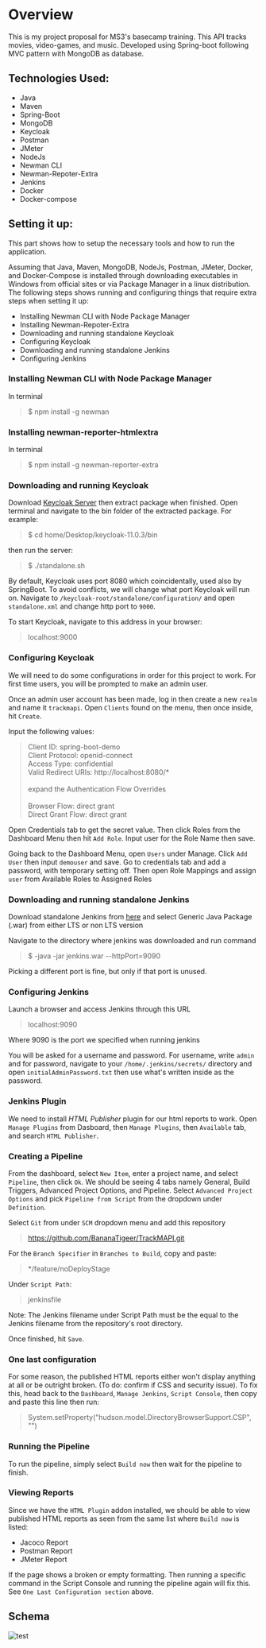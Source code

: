 # __Overview__

This is my project proposal for MS3's basecamp training.
This API tracks movies, video-games, and music. Developed using Spring-boot following MVC pattern with MongoDB as database.


## Technologies Used:
* Java
* Maven
* Spring-Boot
* MongoDB
* Keycloak
* Postman
* JMeter
* NodeJs
* Newman CLI
* Newman-Repoter-Extra
* Jenkins
* Docker
* Docker-compose

## Setting it up:
This part shows how to setup the necessary tools and how to run the application.

Assuming that Java, Maven, MongoDB, NodeJs, Postman, JMeter, Docker, and Docker-Compose is installed through downloading executables in Windows from official sites or via Package Manager in a linux distribution. The following steps shows running and configuring things that require extra steps when setting it up:

* Installing Newman CLI with Node Package Manager
* Installing Newman-Repoter-Extra
* Downloading and running standalone Keycloak
* Configuring Keycloak
* Downloading and running standalone Jenkins
* Configuring Jenkins

### __Installing Newman CLI with Node Package Manager__
In terminal

>$ npm install -g newman

### __Installing newman-reporter-htmlextra__
In terminal

>$ npm install -g newman-reporter-extra

### __Downloading and running Keycloak__
Download [Keycloak Server](https://www.keycloak.org/downloads.html) then extract package when finished. Open terminal and navigate to the bin folder of the extracted package. For example:
> $ cd home/Desktop/keycloak-11.0.3/bin

then run the server:

> $ ./standalone.sh

By default, Keycloak uses port 8080 which coincidentally, used also by SpringBoot. To avoid conflicts, we will change what port Keycloak will run on. Navigate to `/keycloak-root/standalone/configuration/` and open `standalone.xml` and change http port to `9000`.

To start Keycloak, navigate to this address in your browser: 
> localhost:9000

### __Configuring Keycloak__
We will need to do some configurations in order for this project to work. For first time users, you will be prompted to make an admin user. 

Once an admin user account has been made, log in then create a new `realm` and name it `trackmapi`. Open `Clients` found on the menu, then once inside, hit `Create`.

Input the following values:
>Client ID: spring-boot-demo <br>
>Client Protocol: openid-connect <br>
>Access Type: confidential <br>
>Valid Redirect URIs: http://localhost:8080/* <br> <br>
>expand the Authentication Flow Overrides<br> <br>
>Browser Flow: direct grant <br>
>Direct Grant Flow: direct grant

Open Credentials tab to get the secret value. Then click Roles from the Dashboard Menu then hit `Add Role`. Input user for the Role Name then save.

Going back to the Dashboard Menu, open `Users` under Manage. Click `Add User` then input `demouser` and save. Go to credentials tab and add a password, with temporary setting off. Then open Role Mappings and assign `user` from Available Roles to Assigned Roles 



### __Downloading and running standalone Jenkins__
Download standalone Jenkins from [here](https://www.jenkins.io/download/) and select Generic Java Package (.war) from either LTS or non LTS version

Navigate to the directory where jenkins was downloaded and run command
>$ -java -jar jenkins.war --httpPort=9090

Picking a different port is fine, but only if that port is unused.

### __Configuring Jenkins__
Launch a browser and access Jenkins through this URL
> localhost:9090

Where 9090 is the port we specified when running jenkins

You will be asked for a username and password. For username, write `admin` and for password, navigate to your `/home/.jenkins/secrets/` directory and open `initialAdminPassword.txt` then use what's written inside as the password.

### Jenkins Plugin
We need to install *HTML Publisher* plugin for our html reports to work. Open `Manage Plugins` from Dasboard, then `Manage Plugins`, then `Available` tab, and search `HTML Publisher`.

### Creating a Pipeline
From the dashboard, select `New Item`, enter a project name, and select `Pipeline`, then click `Ok`. We should be seeing 4 tabs namely General, Build Triggers, Advanced Project Options, and Pipeline. Select `Advanced Project Options` and pick `Pipeline from Script` from the dropdown under `Definition`. 

Select `Git` from under `SCM` dropdown menu and add this repository
> https://github.com/BananaTigeer/TrackMAPI.git

For the `Branch Specifier` in `Branches to Build`, copy and paste:
> */feature/noDeployStage

Under `Script Path`:
>jenkinsfile 

Note: The Jenkins filename under Script Path must be the equal to the Jenkins filename from the repository's root directory. 

Once finished, hit `Save`.

### One last configuration
For some reason, the published HTML reports either won't display anything at all or be outright broken. (To do: confirm if CSS and security issue). To fix this, head back to the `Dashboard`, `Manage Jenkins`, `Script Console`, then copy and paste this line then run: 
> System.setProperty("hudson.model.DirectoryBrowserSupport.CSP", "") 

### Running the Pipeline
To run the pipeline, simply select `Build now` then wait for the pipeline to finish.

### Viewing Reports
Since we have the `HTML Plugin` addon installed, we should be able to view published HTML reports as seen from the same list where `Build now` is listed:
* Jacoco Report
* Postman Report
* JMeter Report

If the page shows a broken or empty formatting. Then running a specific command in the Script Console and running the pipeline again will fix this. See `One Last Configuration section` above.

## Schema
![test](https://i.ibb.co/WKn26hk/trackmapi-nosql-schema.png)